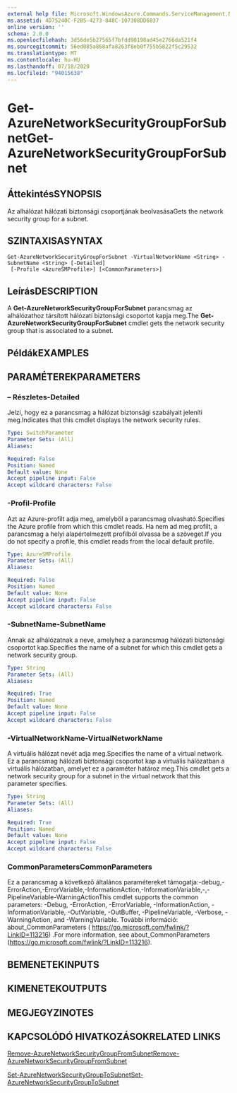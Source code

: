 ```yaml
---
external help file: Microsoft.WindowsAzure.Commands.ServiceManagement.Network.dll-Help.xml
ms.assetid: 4D75240C-F2B5-4273-848C-107308DD6837
online version: ''
schema: 2.0.0
ms.openlocfilehash: 3d56de5b27565f7bfdd90198ad45e2766da521f4
ms.sourcegitcommit: 56ed085a868afa8263f8eb0f755b5822f5c29532
ms.translationtype: MT
ms.contentlocale: hu-HU
ms.lasthandoff: 07/18/2020
ms.locfileid: "94015638"
---
```

# <span data-ttu-id="31061-101">Get-AzureNetworkSecurityGroupForSubnet</span><span class="sxs-lookup"><span data-stu-id="31061-101">Get-AzureNetworkSecurityGroupForSubnet</span></span>

## <span data-ttu-id="31061-102">Áttekintés</span><span class="sxs-lookup"><span data-stu-id="31061-102">SYNOPSIS</span></span>
<span data-ttu-id="31061-103">Az alhálózat hálózati biztonsági csoportjának beolvasása</span><span class="sxs-lookup"><span data-stu-id="31061-103">Gets the network security group for a subnet.</span></span>

## <span data-ttu-id="31061-104">SZINTAXISA</span><span class="sxs-lookup"><span data-stu-id="31061-104">SYNTAX</span></span>

```
Get-AzureNetworkSecurityGroupForSubnet -VirtualNetworkName <String> -SubnetName <String> [-Detailed]
 [-Profile <AzureSMProfile>] [<CommonParameters>]
```

## <span data-ttu-id="31061-105">Leírás</span><span class="sxs-lookup"><span data-stu-id="31061-105">DESCRIPTION</span></span>
<span data-ttu-id="31061-106">A **Get-AzureNetworkSecurityGroupForSubnet** parancsmag az alhálózathoz társított hálózati biztonsági csoportot kapja meg.</span><span class="sxs-lookup"><span data-stu-id="31061-106">The **Get-AzureNetworkSecurityGroupForSubnet** cmdlet gets the network security group that is associated to a subnet.</span></span>

## <span data-ttu-id="31061-107">Példák</span><span class="sxs-lookup"><span data-stu-id="31061-107">EXAMPLES</span></span>

## <span data-ttu-id="31061-108">PARAMÉTEREK</span><span class="sxs-lookup"><span data-stu-id="31061-108">PARAMETERS</span></span>

### <span data-ttu-id="31061-109">– Részletes</span><span class="sxs-lookup"><span data-stu-id="31061-109">-Detailed</span></span>
<span data-ttu-id="31061-110">Jelzi, hogy ez a parancsmag a hálózat biztonsági szabályait jeleníti meg.</span><span class="sxs-lookup"><span data-stu-id="31061-110">Indicates that this cmdlet displays the network security rules.</span></span>

```yaml
Type: SwitchParameter
Parameter Sets: (All)
Aliases: 

Required: False
Position: Named
Default value: None
Accept pipeline input: False
Accept wildcard characters: False
```

### <span data-ttu-id="31061-111">-Profil</span><span class="sxs-lookup"><span data-stu-id="31061-111">-Profile</span></span>
<span data-ttu-id="31061-112">Azt az Azure-profilt adja meg, amelyből a parancsmag olvasható.</span><span class="sxs-lookup"><span data-stu-id="31061-112">Specifies the Azure profile from which this cmdlet reads.</span></span>
<span data-ttu-id="31061-113">Ha nem ad meg profilt, a parancsmag a helyi alapértelmezett profilból olvassa be a szöveget.</span><span class="sxs-lookup"><span data-stu-id="31061-113">If you do not specify a profile, this cmdlet reads from the local default profile.</span></span>

```yaml
Type: AzureSMProfile
Parameter Sets: (All)
Aliases: 

Required: False
Position: Named
Default value: None
Accept pipeline input: False
Accept wildcard characters: False
```

### <span data-ttu-id="31061-114">-SubnetName</span><span class="sxs-lookup"><span data-stu-id="31061-114">-SubnetName</span></span>
<span data-ttu-id="31061-115">Annak az alhálózatnak a neve, amelyhez a parancsmag hálózati biztonsági csoportot kap.</span><span class="sxs-lookup"><span data-stu-id="31061-115">Specifies the name of a subnet for which this cmdlet gets a network security group.</span></span>

```yaml
Type: String
Parameter Sets: (All)
Aliases: 

Required: True
Position: Named
Default value: None
Accept pipeline input: False
Accept wildcard characters: False
```

### <span data-ttu-id="31061-116">-VirtualNetworkName</span><span class="sxs-lookup"><span data-stu-id="31061-116">-VirtualNetworkName</span></span>
<span data-ttu-id="31061-117">A virtuális hálózat nevét adja meg.</span><span class="sxs-lookup"><span data-stu-id="31061-117">Specifies the name of a virtual network.</span></span>
<span data-ttu-id="31061-118">Ez a parancsmag hálózati biztonsági csoportot kap a virtuális hálózatban a virtuális hálózatban, amelyet ez a paraméter határoz meg.</span><span class="sxs-lookup"><span data-stu-id="31061-118">This cmdlet gets a network security group for a subnet in the virtual network that this parameter specifies.</span></span>

```yaml
Type: String
Parameter Sets: (All)
Aliases: 

Required: True
Position: Named
Default value: None
Accept pipeline input: False
Accept wildcard characters: False
```

### <span data-ttu-id="31061-119">CommonParameters</span><span class="sxs-lookup"><span data-stu-id="31061-119">CommonParameters</span></span>
<span data-ttu-id="31061-120">Ez a parancsmag a következő általános paramétereket támogatja:-debug,-ErrorAction,-ErrorVariable,-InformationAction,-InformationVariable,-,-PipelineVariable-WarningAction</span><span class="sxs-lookup"><span data-stu-id="31061-120">This cmdlet supports the common parameters: -Debug, -ErrorAction, -ErrorVariable, -InformationAction, -InformationVariable, -OutVariable, -OutBuffer, -PipelineVariable, -Verbose, -WarningAction, and -WarningVariable.</span></span> <span data-ttu-id="31061-121">További információ: about_CommonParameters ( https://go.microsoft.com/fwlink/?LinkID=113216) .</span><span class="sxs-lookup"><span data-stu-id="31061-121">For more information, see about_CommonParameters (https://go.microsoft.com/fwlink/?LinkID=113216).</span></span>

## <span data-ttu-id="31061-122">BEMENETEK</span><span class="sxs-lookup"><span data-stu-id="31061-122">INPUTS</span></span>

## <span data-ttu-id="31061-123">KIMENETEK</span><span class="sxs-lookup"><span data-stu-id="31061-123">OUTPUTS</span></span>

## <span data-ttu-id="31061-124">MEGJEGYZI</span><span class="sxs-lookup"><span data-stu-id="31061-124">NOTES</span></span>

## <span data-ttu-id="31061-125">KAPCSOLÓDÓ HIVATKOZÁSOK</span><span class="sxs-lookup"><span data-stu-id="31061-125">RELATED LINKS</span></span>

[<span data-ttu-id="31061-126">Remove-AzureNetworkSecurityGroupFromSubnet</span><span class="sxs-lookup"><span data-stu-id="31061-126">Remove-AzureNetworkSecurityGroupFromSubnet</span></span>](./Remove-AzureNetworkSecurityGroupFromSubnet.md)

[<span data-ttu-id="31061-127">Set-AzureNetworkSecurityGroupToSubnet</span><span class="sxs-lookup"><span data-stu-id="31061-127">Set-AzureNetworkSecurityGroupToSubnet</span></span>](./Set-AzureNetworkSecurityGroupToSubnet.md)
